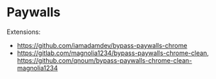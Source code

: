 # Paywalls

Extensions:

- https://github.com/iamadamdev/bypass-paywalls-chrome
- https://gitlab.com/magnolia1234/bypass-paywalls-chrome-clean,
https://github.com/qnoum/bypass-paywalls-chrome-clean-magnolia1234

